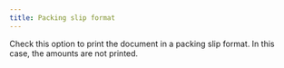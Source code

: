 ```yaml
---
title: Packing slip format
---
```



Check this option to print the document in a packing slip format. In this case, the amounts are not printed.
